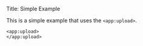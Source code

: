 Title: Simple Example

This is a simple example that uses the `<app:upload>`.
	
	<app:upload>
	</app:upload>
	
